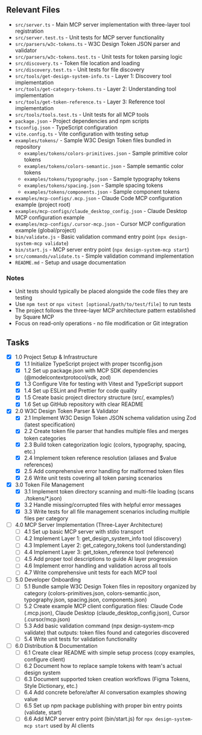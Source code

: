 ## Relevant Files

- `src/server.ts` - Main MCP server implementation with three-layer tool registration
- `src/server.test.ts` - Unit tests for MCP server functionality
- `src/parsers/w3c-tokens.ts` - W3C Design Token JSON parser and validator
- `src/parsers/w3c-tokens.test.ts` - Unit tests for token parsing logic
- `src/discovery.ts` - Token file location and loading
- `src/discovery.test.ts` - Unit tests for file discovery
- `src/tools/get-design-system-info.ts` - Layer 1: Discovery tool implementation
- `src/tools/get-category-tokens.ts` - Layer 2: Understanding tool implementation  
- `src/tools/get-token-reference.ts` - Layer 3: Reference tool implementation
- `src/tools/tools.test.ts` - Unit tests for all MCP tools
- `package.json` - Project dependencies and npm scripts
- `tsconfig.json` - TypeScript configuration
- `vite.config.ts` - Vite configuration with testing setup
- `examples/tokens/` - Sample W3C Design Token files bundled in repository
  - `examples/tokens/colors-primitives.json` - Sample primitive color tokens
  - `examples/tokens/colors-semantic.json` - Sample semantic color tokens
  - `examples/tokens/typography.json` - Sample typography tokens  
  - `examples/tokens/spacing.json` - Sample spacing tokens
  - `examples/tokens/components.json` - Sample component tokens
- `examples/mcp-configs/.mcp.json` - Claude Code MCP configuration example (project root)
- `examples/mcp-configs/claude_desktop_config.json` - Claude Desktop MCP configuration example  
- `examples/mcp-configs/.cursor-mcp.json` - Cursor MCP configuration example (global/project)
- `bin/validate.js` - Basic validation command entry point (`npx design-system-mcp validate`) 
- `bin/start.js` - MCP server entry point (`npx design-system-mcp start`)
- `src/commands/validate.ts` - Simple validation command implementation
- `README.md` - Setup and usage documentation

### Notes

- Unit tests should typically be placed alongside the code files they are testing
- Use `npm test` or `npx vitest [optional/path/to/test/file]` to run tests
- The project follows the three-layer MCP architecture pattern established by Square MCP
- Focus on read-only operations - no file modification or Git integration

## Tasks

- [x] 1.0 Project Setup & Infrastructure
  - [x] 1.1 Initialize TypeScript project with proper tsconfig.json
  - [x] 1.2 Set up package.json with MCP SDK dependencies (@modelcontextprotocol/sdk, zod)
  - [x] 1.3 Configure Vite for testing with Vitest and TypeScript support
  - [x] 1.4 Set up ESLint and Prettier for code quality
  - [x] 1.5 Create basic project directory structure (src/, examples/)
  - [x] 1.6 Set up GitHub repository with clear README
  
- [x] 2.0 W3C Design Token Parser & Validator
  - [x] 2.1 Implement W3C Design Token JSON schema validation using Zod (latest specification)
  - [x] 2.2 Create token file parser that handles multiple files and merges token categories
  - [x] 2.3 Build token categorization logic (colors, typography, spacing, etc.)
  - [x] 2.4 Implement token reference resolution (aliases and $value references)
  - [x] 2.5 Add comprehensive error handling for malformed token files
  - [x] 2.6 Write unit tests covering all token parsing scenarios
  
- [x] 3.0 Token File Management
  - [x] 3.1 Implement token directory scanning and multi-file loading (scans ./tokens/*.json)
  - [x] 3.2 Handle missing/corrupted files with helpful error messages
  - [x] 3.3 Write tests for all file management scenarios including multiple files per category
  
- [ ] 4.0 MCP Server Implementation (Three-Layer Architecture)
  - [ ] 4.1 Set up basic MCP server with stdio transport
  - [ ] 4.2 Implement Layer 1: get_design_system_info tool (discovery)
  - [ ] 4.3 Implement Layer 2: get_category_tokens tool (understanding)
  - [ ] 4.4 Implement Layer 3: get_token_reference tool (reference)
  - [ ] 4.5 Add proper tool descriptions to guide AI layer progression
  - [ ] 4.6 Implement error handling and validation across all tools
  - [ ] 4.7 Write comprehensive unit tests for each MCP tool
  
- [ ] 5.0 Developer Onboarding
  - [ ] 5.1 Bundle sample W3C Design Token files in repository organized by category (colors-primitives.json, colors-semantic.json, typography.json, spacing.json, components.json)
  - [ ] 5.2 Create example MCP client configuration files: Claude Code (.mcp.json), Claude Desktop (claude_desktop_config.json), Cursor (.cursor/mcp.json)
  - [ ] 5.3 Add basic validation command (npx design-system-mcp validate) that outputs: token files found and categories discovered
  - [ ] 5.4 Write unit tests for validation functionality
  
- [ ] 6.0 Distribution & Documentation
  - [ ] 6.1 Create clear README with simple setup process (copy examples, configure client)
  - [ ] 6.2 Document how to replace sample tokens with team's actual design system
  - [ ] 6.3 Document supported token creation workflows (Figma Tokens, Style Dictionary, etc.)
  - [ ] 6.4 Add concrete before/after AI conversation examples showing value
  - [ ] 6.5 Set up npm package publishing with proper bin entry points (validate, start)
  - [ ] 6.6 Add MCP server entry point (bin/start.js) for `npx design-system-mcp start` used by AI clients